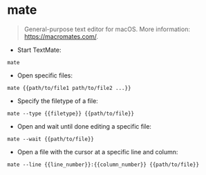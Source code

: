 # mate

> General-purpose text editor for macOS.
> More information: <https://macromates.com/>.

- Start TextMate:

`mate`

- Open specific files:

`mate {{path/to/file1 path/to/file2 ...}}`

- Specify the filetype of a file:

`mate --type {{filetype}} {{path/to/file}}`

- Open and wait until done editing a specific file:

`mate --wait {{path/to/file}}`

- Open a file with the cursor at a specific line and column:

`mate --line {{line_number}}:{{column_number}} {{path/to/file}}`
